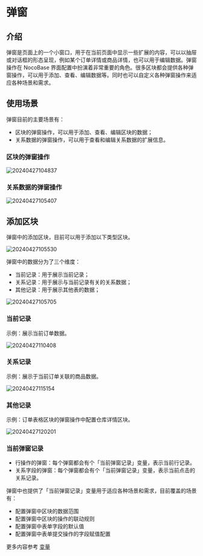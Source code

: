 # 弹窗

## 介绍

弹窗是页面上的一个小窗口，用于在当前页面中显示一些扩展的内容，可以以抽屉或对话框的形态呈现，例如某个订单详情或商品详情，也可以用于编辑数据。弹窗操作在 NocoBase 界面配置中扮演着非常重要的角色。很多区块都会提供各种弹窗操作，可以用于添加、查看、编辑数据等。同时也可以自定义各种弹窗操作来适应各种场景和需求。

## 使用场景

弹窗目前的主要场景有：

- 区块的弹窗操作，可以用于添加、查看、编辑区块的数据；
- 关系数据的弹窗操作，可以用于查看和编辑关系数据的扩展信息。

### 区块的弹窗操作

![20240427104837](https://static-docs.nocobase.com/20240427104837.png)

### 关系数据的弹窗操作

![20240427105407](https://static-docs.nocobase.com/20240427105407.png)

## 添加区块

弹窗中的添加区块，目前可以用于添加以下类型区块。

![20240427105530](https://static-docs.nocobase.com/20240427105530.png)

弹窗中的数据分为了三个维度：

- 当前记录：用于展示当前记录；
- 关系记录：用于展示与当前记录有关的关系数据；
- 其他记录：用于展示其他表的数据；

![20240427105705](https://static-docs.nocobase.com/20240427105705.png)

### 当前记录

示例：展示当前订单数据。

![20240427110408](https://static-docs.nocobase.com/20240427110408.gif)

### 关系记录

示例：展示于当前订单关联的商品数据。

![20240427115154](https://static-docs.nocobase.com/20240427115154.gif)

### 其他记录

示例：订单表格区块的弹窗操作中配置仓库详情区块。

![20240427120201](https://static-docs.nocobase.com/20240427120201.gif)

### 当前弹窗记录

- 行操作的弹窗：每个弹窗都会有个「当前弹窗记录」变量，表示当前行记录。
- 关系字段的弹窗：每个弹窗都会有个「当前弹窗记录」变量，表示当前点击的关系记录。

弹窗中也提供了「当前弹窗记录」变量用于适应各种场景和需求，目前覆盖的场景有：

- 配置弹窗中区块的数据范围
- 配置弹窗中区块的操作的联动规则
- 配置弹窗中表单字段的默认值
- 配置弹窗中表单提交操作的字段赋值配置


更多内容参考 [变量](/handbook/ui/variables)
